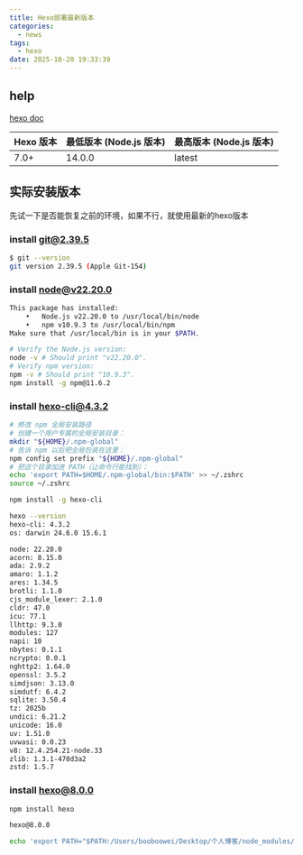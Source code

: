 ```yaml
---
title: Hexo部署最新版本
categories:
  - news
tags:
  - hexo
date: 2025-10-20 19:33:39
---
```


## help

[hexo doc](https://hexo.io/zh-cn/docs/)

| Hexo 版本 | 最低版本 (Node.js 版本) | 最高版本 (Node.js 版本) |
| :-------- | :---------------------- | :---------------------- |
| 7.0+      | 14.0.0                  | latest                  |

## 实际安装版本

先试一下是否能恢复之前的环境，如果不行，就使用最新的hexo版本

### install git@2.39.5

```bash
$ git --version
git version 2.39.5 (Apple Git-154)
```

### install node@v22.20.0

```bash
This package has installed:
    •	Node.js v22.20.0 to /usr/local/bin/node
    •	npm v10.9.3 to /usr/local/bin/npm
Make sure that /usr/local/bin is in your $PATH.

# Verify the Node.js version:
node -v # Should print "v22.20.0".
# Verify npm version:
npm -v # Should print "10.9.3".
npm install -g npm@11.6.2
```

### install hexo-cli@4.3.2

```bash
# 修改 npm 全局安装路径
# 创建一个用户专属的全局安装目录：
mkdir "${HOME}/.npm-global"
# 告诉 npm 以后把全局包装在这里：
npm config set prefix "${HOME}/.npm-global"
# 把这个目录加进 PATH（让命令行能找到）：
echo 'export PATH=$HOME/.npm-global/bin:$PATH' >> ~/.zshrc
source ~/.zshrc

npm install -g hexo-cli

hexo --version
hexo-cli: 4.3.2
os: darwin 24.6.0 15.6.1

node: 22.20.0
acorn: 8.15.0
ada: 2.9.2
amaro: 1.1.2
ares: 1.34.5
brotli: 1.1.0
cjs_module_lexer: 2.1.0
cldr: 47.0
icu: 77.1
llhttp: 9.3.0
modules: 127
napi: 10
nbytes: 0.1.1
ncrypto: 0.0.1
nghttp2: 1.64.0
openssl: 3.5.2
simdjson: 3.13.0
simdutf: 6.4.2
sqlite: 3.50.4
tz: 2025b
undici: 6.21.2
unicode: 16.0
uv: 1.51.0
uvwasi: 0.0.23
v8: 12.4.254.21-node.33
zlib: 1.3.1-470d3a2
zstd: 1.5.7
```

### install hexo@8.0.0

```bash
npm install hexo

hexo@8.0.0

echo 'export PATH="$PATH:/Users/booboowei/Desktop/个人博客/node_modules/.bin"' >> ~/.zshrc
```
